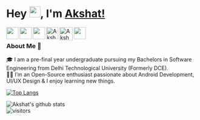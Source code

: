 <!--### Hi there 👋-->

<!--
**Khali851999/Khali851999** is a ✨ _special_ ✨ repository because its `README.md` (this file) appears on your GitHub profile.

Here are some ideas to get you started:

- 🔭 I’m currently working on ...
- 🌱 I’m currently learning ...
- 👯 I’m looking to collaborate on ...
- 🤔 I’m looking for help with ...
- 💬 Ask me about ...
- 📫 How to reach me: ...
- 😄 Pronouns: ...
- ⚡ Fun fact: ...
-->


# Hey <img src="https://github.com/TheDudeThatCode/TheDudeThatCode/blob/master/Assets/Hi.gif" width="29px">, I'm [Akshat!](https://github.com/Khali851999)

<a href="https://www.linkedin.com/in/akshat-jindal">
  <img align="left" width="32px" src="https://cdn.jsdelivr.net/npm/simple-icons@v3/icons/linkedin.svg"  />
</a>

<a href="https://twitter.com/ak_jindal">
  <img align="left" width="32px" src="https://cdn.jsdelivr.net/npm/simple-icons@v3/icons/twitter.svg" />
</a>

<a href="https://medium.com/@akshatjindal215">
  <img align="left" width="32px" src="https://cdn.jsdelivr.net/npm/simple-icons@v3/icons/medium.svg" />
</a>

<a href="https://www.codechef.com/users/akshat_jindal0">
   <img align="left" alt="Akshat's Codechef" width="32px" src="https://cdn.jsdelivr.net/npm/simple-icons@v3/icons/codechef.svg" />
</a>

<a href="https://codeforces.com/profile/akshat_jindal">
   <img align="left" alt="Akshat's Codeforces" width="35px" src="https://cdn.jsdelivr.net/npm/simple-icons@v3/icons/codeforces.svg" />
</a>

<a href="mailto:akshatjindal215@gmail.com">
  <img align="left" width="32px" src="https://cdn.jsdelivr.net/npm/simple-icons@v3/icons/gmail.svg" />
</a>

<br />

### About Me 🚀

🎓 I am a pre-final year undergraduate pursuing my Bachelors in Software Engineering from Delhi Technological University (Formerly DCE).
</br>
👨‍💻 I’m an Open-Source enthusiast passionate about Android Development, UI/UX Design & I enjoy learning new things. </br>

<!-- ## My Experiences 🙌
- Software Engineering Intern  -->

<!-- ### Honors & Awards 🏅
- 21 Under 21 Award -->

[![Top Langs](https://github-readme-stats.vercel.app/api/top-langs/?username=Khali851999&layout=compact)](https://github.com/Khali851999/github-readme-stats)

<!--- [![Akshat's wakatime stats](https://github-readme-stats.vercel.app/api/wakatime?username=willianrod)](https://github.com/Khali851999/github-readme-stats) 
--->

![Akshat's github stats](https://github-readme-stats.vercel.app/api?username=Khali851999&show_icons=true&hide_border=true&hide=contribs,prs)
<br />
![visitors](https://visitor-badge.laobi.icu/badge?page_id=Khali851999.Khali851999)

<!-- <p align="left"> <img src="https://komarev.com/ghpvc/?username=Khali851999" alt="Akshat" /> </p> -->
